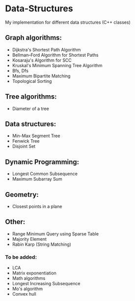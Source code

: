 # Data-Structures
My implementation for different data structures (C++ classes)

## Graph algorithms:
* Dijkstra's Shortest Path Algorithm
* Bellman–Ford Algorithm for Shortest Paths
* Kosaraju's Algorithm for SCC
* Kruskal's Minimum Spanning Tree Algorithm
* Bfs, Dfs
* Maximum Bipartite Matching
* Topological Sorting

## Tree algorithms:
* Diameter of a tree

## Data structures:
* Min-Max Segment Tree
* Fenwick Tree
* Disjoint Set

## Dynamic Programming:
* Longest Common Subsequence
* Maximum Subarray Sum

## Geometry:
* Closest points in a plane

## Other:
* Range Minimum Query using Sparse Table
* Majority Element
* Rabin Karp (String Matching)

### To be added:
* LCA
* Matrix exponentiation
* Math algorithms
* Longest Increasing Subsequence
* Mo's algorithm
* Convex hull

